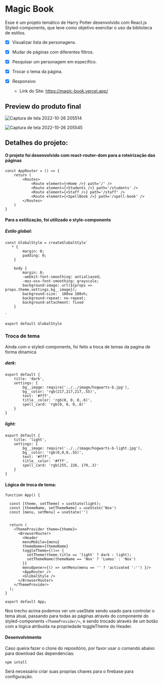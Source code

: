 # Magic Book

Esse é um projeto temático de Harry Potter desenvolvido com React.js Styled-components, que teve como objetivo exercitar o uso da biblioteca de estilos.
  
- [x] Visualizar lista de personagens.
- [x] Mudar de páginas com diferentes filtros.
- [x] Pesquisar um personagem em especifico.
- [x] Trocar o tema da página.
- [x] Responsivo 


  - Link do Site: https://magic-book.vercel.app/ 

## Preview do produto final

![Captura de tela 2022-10-26 205514](https://user-images.githubusercontent.com/104238483/198160286-3feead42-d86d-4a3b-af8a-02812a1dd77a.png)

![Captura de tela 2022-10-26 205545](https://user-images.githubusercontent.com/104238483/198160296-8034d15c-365c-47c9-9814-f8fc021b1053.png)



## Detalhes do projeto: 

#### O projeto foi desenvolvido com react-router-dom para a roteirização das páginas

```
const AppRouter = () => {
    return (
        <Routes>
            <Route element={<Home />} path='/' />
            <Route element={<Students />} path='/students' />
            <Route element={<Staff />} path='/staff' />
            <Route element={<SpellBook />} path='/spell-book' />
        </Routes>
    )
}
```

#### Para a estilização, foi utilizado o style-components

##### Estilo global:

```
const GlobalStyle = createGlobalStyle`
   * {
        margin: 0;
        padding: 0;
    }

    body {
        margin: 0;
        -webkit-font-smoothing: antialiased;
        -moz-osx-font-smoothing: grayscale;
        background-image: url(${props => props.theme.settings.bg__image});
        background-size:  100vw 100vh;
        background-repeat: no-repeat;
        background-attachment: fixed
    }

`

export default GlobalStyle
```

### Troca de tema

Ainda com o styled-components, foi feito a troca de temas da pagina de forma dinamica

##### dark:

```
export default {
    title: 'dark',
    settings: {
        bg__image: require('../../image/hogwarts-b.jpg'),
        bg__color: 'rgb(217,217,217,.55)',
        text: '#fff',
        title__color: 'rgb(0, 0, 0,.6)',
        spell_card: 'rgb(0, 0, 0,.8)'
    }
}
```

##### light:

```
export default {
    title: 'light',
    settings: {
        bg__image: require('../../image/hogwarts-b-light.jpg'),
        bg__color: 'rgb(0,0,0,.55)',
        text: '#fff',
        title__color: '#fff',
        spell_card: 'rgb(255, 228, 179,.3)'
    }
}
```

#### Lógica de troca de tema:


```
function App() {

  const [theme, setTheme] = useState(light);
  const [themeName, setThemeName] = useState('Nox')
  const [menu, setMenu] = useState('')
  

  return (
    <ThemeProvider theme={theme}>
      <BrowserRouter>
        <Header
        menuMobile={menu} 
        themeName={themeName}
        toggleTheme={()=> {
          setTheme(theme.title == 'light' ? dark : light);
          setThemeName(themeName == 'Nox' ? 'Lumos' : 'Nox')
        }}
        menuOpener={() => setMenu(menu == '' ? 'activated ':'') }/>
        <AppRouter />
        <GlobalStyle />
      </BrowserRouter>
    </ThemeProvider>
  );
}

export default App;
```
Nos trecho acima podemos ver um useState sendo usado para controlar o tema atual, passando para todas as páginas através do componente do styled-components ```<ThemeProvider/>```, e sendo trocado através de um botão com a lógica atribuida na propriedade toggleTheme do Header.




#### Desenvolvimento 

Caso queira fazer o clone do repositório, por favor usar o comando abaixo para download das dependencias:
```
npm intall
```

Será necessário criar suas proprias chaves para o firebase para configuração.


